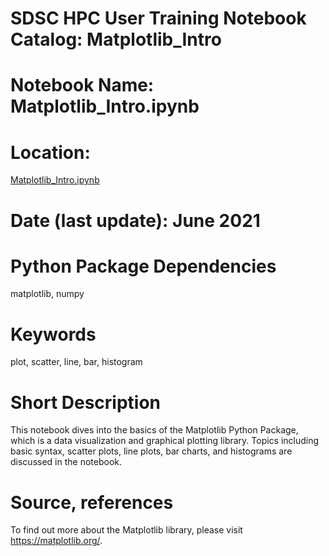 # SDSC HPC User Training Notebook Catalog: Matplotlib_Intro
# Notebook Name: Matplotlib_Intro.ipynb
# Location: 
[Matplotlib_Intro.ipynb](./Matplotlib_Intro.ipynb)
# Date (last update): June 2021
# Python Package Dependencies
matplotlib, numpy
# Keywords
plot, scatter, line, bar, histogram
# Short Description
This notebook dives into the basics of the Matplotlib Python Package, which is a data visualization and graphical plotting library. 
Topics including basic syntax, scatter plots, line plots, bar charts, and histograms are discussed in the notebook.
# Source, references
To find out more about the Matplotlib library, please visit https://matplotlib.org/.
